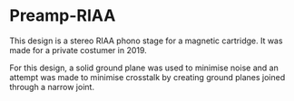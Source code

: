 # Preamp-RIAA

This design is a stereo RIAA phono stage for a magnetic cartridge. It was made for a private costumer in 2019.

For this design, a solid ground plane was used to minimise noise and an attempt was made to minimise crosstalk by creating ground planes joined through a narrow joint.

